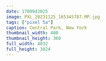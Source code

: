 ```yaml
---
date: 1700942025
image: PXL_20231125_165345787.MP.jpg
tags: ["pixel 5a"]
caption: Central Park, New York
thumbnail_width: 480
thumbnail_height: 360
full_width: 4032
full_height: 3024
---
```

